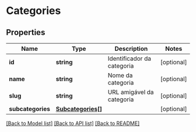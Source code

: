 # Categories

## Properties
Name | Type | Description | Notes
------------ | ------------- | ------------- | -------------
**id** | **string** | Identificador da categoria | [optional] 
**name** | **string** | Nome da categoria | [optional] 
**slug** | **string** | URL amigável da categoria | [optional] 
**subcategories** | [**Subcategories[]**](Subcategories.md) |  | [optional] 

[[Back to Model list]](../README.md#documentation-for-models) [[Back to API list]](../README.md#documentation-for-api-endpoints) [[Back to README]](../README.md)


